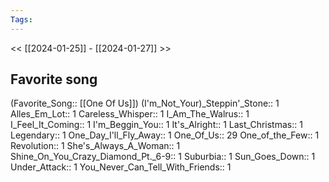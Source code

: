 ```yaml
---
Tags:
---
```

<< [[2024-01-25]] - [[2024-01-27]] >>
## Favorite song
(Favorite_Song:: [[One Of Us]])
(I'm_Not_Your)_Steppin'_Stone:: 1
Alles_Em_Lot:: 1
Careless_Whisper:: 1
I_Am_The_Walrus:: 1
I_Feel_It_Coming:: 1
I'm_Beggin_You:: 1
It's_Alright:: 1
Last_Christmas:: 1
Legendary:: 1
One_Day_I'll_Fly_Away:: 1
One_Of_Us:: 29
One_of_the_Few:: 1
Revolution:: 1
She's_Always_A_Woman:: 1
Shine_On_You_Crazy_Diamond_Pt._6-9:: 1
Suburbia:: 1
Sun_Goes_Down:: 1
Under_Attack:: 1
You_Never_Can_Tell_With_Friends:: 1